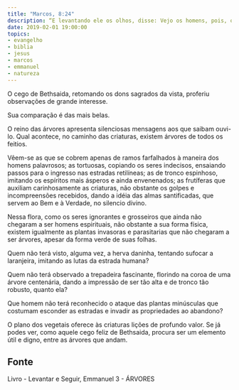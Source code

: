```yaml
---
title: "Marcos, 8:24"
description: “E levantando ele os olhos, disse: Vejo os homens, pois, os vejo como árvores que andam.” – Marcos:- 8-24
date: 2019-02-01 19:00:00
topics: 
- evangelho
- biblia
- jesus
- marcos
- emmanuel
- natureza
---
```


O cego de Bethsaida, retomando os dons sagrados da vista, proferiu observações
de grande interesse.

Sua comparação é das mais belas.

O reino das árvores apresenta silenciosas mensagens aos que saibam ouvi-lo.
Qual acontece, no caminho das criaturas, existem árvores de todos os feitios.

Vêem-se as que se cobrem apenas de ramos farfalhados à maneira dos homens
palavrosos; as tortuosas, copiando os seres indecisos, ensaiando passos para o
ingresso nas estradas retilíneas; as de tronco espinhoso, imitando os espíritos
mais ásperos e ainda envenenados; as frutíferas que auxiliam carinhosamente as
criaturas, não obstante os golpes e incompreensões recebidos, dando a idéia das
almas santificadas, que servem ao Bem e à Verdade, no silencio divino.

Nessa flora, como os seres ignorantes e grosseiros que ainda não chegaram a ser
homens espirituais, não obstante a sua forma física, existem igualmente as
plantas invasoras e parasitarias que não chegaram a ser árvores, apesar da forma
verde de suas folhas.

Quem não terá visto, alguma vez, a herva daninha, tentando sufocar a laranjeira,
imitando as lutas da estrada humana?

Quem não terá observado a trepadeira fascinante, florindo na coroa de uma árvore
centenária, dando a impressão de ser tão alta e de tronco tão robusto, quanto
ela?

Que homem não terá reconhecido o ataque das plantas minúsculas que costumam
esconder as estradas e invadir as propriedades ao abandono?

O plano dos vegetais oferece às criaturas lições de profundo valor. Se já podes
ver, como aquele cego feliz de Bethsaida, procura ser um elemento útil e digno,
entre as árvores que andam.


## Fonte
Livro - Levantar e Seguir, Emmanuel
3 - ÁRVORES
